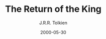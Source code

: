---
date: 2000-05-30

author: J.R.R. Tolkien
title: The Return of the King
series: The Lord of the Rings
series_order: 3
cover: lord-of-the-rings-3-return-of-the-king.jpg

rating: 5.0
published: 1955
goodreads_id: 838729

categories: ["Fantasy"]
tags: ["Fantasy", "Epic", "Classics"]

# Affiliates
amazon_nl: 
audible: 
---